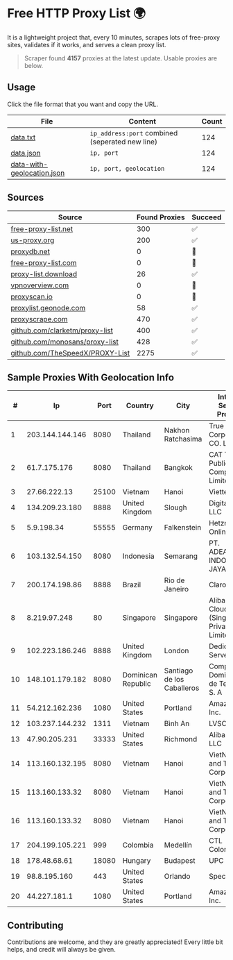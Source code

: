 
# Free HTTP Proxy List 🌍

It is a lightweight project that, every 10 minutes, scrapes lots of free-proxy sites, validates if it works, and serves a clean proxy list.


> Scraper found **4157** proxies at the latest update. Usable proxies are below.

## Usage

Click the file format that you want and copy the URL.


|File|Content|Count|
|----|-------|-----|
|[data.txt](https://raw.githubusercontent.com/themiralay/Proxy-List-World/master/data.txt)|`ip_address:port` combined (seperated new line)|124|
|[data.json](https://raw.githubusercontent.com/themiralay/Proxy-List-World/master/data.json)|`ip, port`|124|
|[data-with-geolocation.json](https://raw.githubusercontent.com/themiralay/Proxy-List-World/master/data-with-geolocation.json)|`ip, port, geolocation`|124|

## Sources

|Source|Found Proxies|Succeed|
|------|-------------|-------|
|[free-proxy-list.net](https://free-proxy-list.net)|300|✅|
|[us-proxy.org](https://www.us-proxy.org)|200|✅|
|[proxydb.net](http://proxydb.net)|0|🚫|
|[free-proxy-list.com](https://free-proxy-list.com/?page=&port=&type%5B%5D=http&type%5B%5D=https&up_time=0&search=Search)|0|🚫|
|[proxy-list.download](https://www.proxy-list.download/HTTP)|26|✅|
|[vpnoverview.com](https://vpnoverview.com/privacy/anonymous-browsing/free-proxy-servers)|0|🚫|
|[proxyscan.io](https://www.proxyscan.io)|0|🚫|
|[proxylist.geonode.com](https://proxylist.geonode.com/api/proxy-list?limit=300&page=1&sort_by=lastChecked&sort_type=desc&protocols=http,https)|58|✅|
|[proxyscrape.com](https://api.proxyscrape.com/v2/?request=displayproxies&protocol=http&timeout=10000&country=all&ssl=all&anonymity=all)|470|✅|
|[github.com/clarketm/proxy-list](https://raw.githubusercontent.com/clarketm/proxy-list/master/proxy-list-raw.txt)|400|✅|
|[github.com/monosans/proxy-list](https://raw.githubusercontent.com/monosans/proxy-list/main/proxies/http.txt)|428|✅|
|[github.com/TheSpeedX/PROXY-List](https://raw.githubusercontent.com/TheSpeedX/PROXY-List/master/http.txt)|2275|✅|


## Sample Proxies With Geolocation Info

|#|Ip|Port|Country|City|Internet Service Provider|
|-|--|----|-------|----|-------------------------|
|1|203.144.144.146|8080|Thailand|Nakhon Ratchasima|True Internet Corporation CO. Ltd.|
|2|61.7.175.176|8080|Thailand|Bangkok|CAT Telecom Public Company Limited|
|3|27.66.222.13|25100|Vietnam|Hanoi|Viettel Group|
|4|134.209.23.180|8888|United Kingdom|Slough|DigitalOcean, LLC|
|5|5.9.198.34|55555|Germany|Falkenstein|Hetzner Online GmbH|
|6|103.132.54.150|8080|Indonesia|Semarang|PT. ADEAKSA INDO JAYATAMA|
|7|200.174.198.86|8888|Brazil|Rio de Janeiro|Claro S.A|
|8|8.219.97.248|80|Singapore|Singapore|Alibaba Cloud (Singapore) Private Limited|
|9|102.223.186.246|8888|United Kingdom|London|Dedicated Servers|
|10|148.101.179.182|8080|Dominican Republic|Santiago de los Caballeros|Compañía Dominicana de Teléfonos S. A|
|11|54.212.162.236|1080|United States|Portland|Amazon.com, Inc.|
|12|103.237.144.232|1311|Vietnam|Bình An|LVSOFT|
|13|47.90.205.231|33333|United States|Richmond|Alibaba.com LLC|
|14|113.160.132.195|8080|Vietnam|Hanoi|VietNam Post and Telecom Corporation|
|15|113.160.133.32|8080|Vietnam|Hanoi|VietNam Post and Telecom Corporation|
|16|113.160.133.32|8080|Vietnam|Hanoi|VietNam Post and Telecom Corporation|
|17|204.199.105.221|999|Colombia|Medellín|CTL Colombia|
|18|178.48.68.61|18080|Hungary|Budapest|UPC|
|19|98.8.195.160|443|United States|Orlando|Spectrum|
|20|44.227.181.1|1080|United States|Portland|Amazon.com, Inc.|



## Contributing

Contributions are welcome, and they are greatly appreciated! Every
little bit helps, and credit will always be given.

